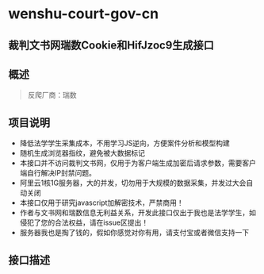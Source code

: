 # wenshu-court-gov-cn
## 裁判文书网瑞数Cookie和HifJzoc9生成接口
## 概述
> 反爬厂商：瑞数
## 项目说明
- 降低法学学生采集成本，不用学习JS逆向，方便案件分析和模型构建
- 随机生成浏览器指纹，避免被大数据标记
- 本接口并不访问裁判文书网，仅用于为客户端生成加密后请求参数，需要客户端自行解决IP封禁问题。
- 阿里云1核1G服务器，大的并发，切勿用于大规模的数据采集，并发过大会自动关闭
- 本接口仅用于研究javascript加解密技术，严禁商用！
- 作者与文书网和瑞数信息无利益关系，开发此接口仅出于我也是法学学生，如侵犯了您的合法权益，请在issue区提出！
- 服务器我也是掏了钱的，假如你感觉对你有用，请支付宝或者微信支持一下
## 接口描述

